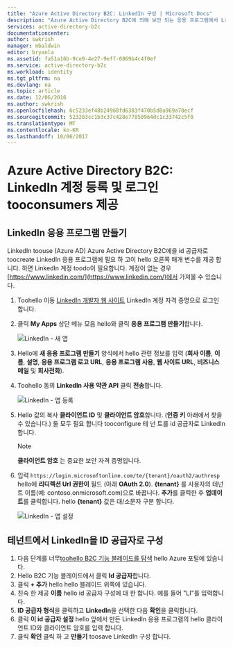 ```yaml
---
title: "Azure Active Directory B2C: LinkedIn 구성 | Microsoft Docs"
description: "Azure Active Directory B2C에 의해 보안 되는 응용 프로그램에서 LinkedIn 계정 등록 및 로그인 tooconsumers 제공"
services: active-directory-b2c
documentationcenter: 
author: swkrish
manager: mbaldwin
editor: bryanla
ms.assetid: fa51a16b-9ce9-4e27-9eff-0869b4c4f0ef
ms.service: active-directory-b2c
ms.workload: identity
ms.tgt_pltfrm: na
ms.devlang: na
ms.topic: article
ms.date: 12/06/2016
ms.author: swkrish
ms.openlocfilehash: 6c5233ef48b24968fd6383f470b5d8a969a78ecf
ms.sourcegitcommit: 523283cc1b3c37c428e77850964dc1c33742c5f0
ms.translationtype: MT
ms.contentlocale: ko-KR
ms.lasthandoff: 10/06/2017
---
```

# <a name="azure-active-directory-b2c-provide-sign-up-and-sign-in-tooconsumers-with-linkedin-accounts"></a>Azure Active Directory B2C: LinkedIn 계정 등록 및 로그인 tooconsumers 제공
## <a name="create-a-linkedin-application"></a>LinkedIn 응용 프로그램 만들기
LinkedIn toouse (Azure AD) Azure Active Directory B2C에을 id 공급자로 toocreate LinkedIn 응용 프로그램에 필요 하 고이 hello 오른쪽 매개 변수를 제공 합니다. 하면 LinkedIn 계정 toodo이 필요합니다. 계정이 없는 경우 [https://www.linkedin.com/](https://www.linkedin.com/)에서 가져올 수 있습니다.

1. Toohello 이동 [LinkedIn 개발자 웹 사이트](https://www.developer.linkedin.com/) LinkedIn 계정 자격 증명으로 로그인 합니다.
2. 클릭 **My Apps** 상단 메뉴 모음 hello와 클릭 **응용 프로그램 만들기**합니다.
   
    ![LinkedIn - 새 앱](./media/active-directory-b2c-setup-li-app/linkedin-new-app.png)
3. Hello에 **새 응용 프로그램 만들기** 양식에서 hello 관련 정보를 입력 (**회사 이름**, **이름**, **설명**, **응용 프로그램 로고 URL**, **응용 프로그램 사용**, **웹 사이트 URL**, **비즈니스 메일** 및 **회사전화**).
4. Toohello 동의 **LinkedIn 사용 약관 API** 클릭 **전송**합니다.
   
    ![LinkedIn - 앱 등록](./media/active-directory-b2c-setup-li-app/linkedin-register-app.png)
5. Hello 값의 복사 **클라이언트 ID** 및 **클라이언트 암호**합니다. (**인증 키** 아래에서 찾을 수 있습니다.) 둘 모두 필요 합니다 tooconfigure 테 넌 트를 id 공급자로 LinkedIn 합니다.
   
   > [!NOTE]
   > **클라이언트 암호** 는 중요한 보안 자격 증명입니다.
   > 
   > 
6. 입력 `https://login.microsoftonline.com/te/{tenant}/oauth2/authresp` hello에 **리디렉션 Url 권한이** 필드 (아래 **OAuth 2.0**). **{tenant}** 를 사용자의 테넌트 이름(예: contoso.onmicrosoft.com)으로 바꿉니다. **추가**를 클릭한 후 **업데이트**를 클릭합니다. hello **{tenant}** 값은 대/소문자 구분 합니다.
   
    ![LinkedIn - 앱 설정](./media/active-directory-b2c-setup-li-app/linkedin-setup.png)

## <a name="configure-linkedin-as-an-identity-provider-in-your-tenant"></a>테넌트에서 LinkedIn을 ID 공급자로 구성
1. 다음 단계를 너무[toohello B2C 기능 블레이드를 탐색](active-directory-b2c-app-registration.md#navigate-to-b2c-settings) hello Azure 포털에 있습니다.
2. Hello B2C 기능 블레이드에서 클릭 **Id 공급자**합니다.
3. 클릭 **+ 추가** hello hello 블레이드 위쪽에 있습니다.
4. 친숙 한 제공 **이름** hello id 공급자 구성에 대 한 합니다. 예를 들어 "LI"를 입력합니다.
5. **ID 공급자 형식**을 클릭하고 **LinkedIn**을 선택한 다음 **확인**을 클릭합니다.
6. 클릭 **이 id 공급자 설정** hello 앞에서 만든 LinkedIn 응용 프로그램의 hello 클라이언트 ID와 클라이언트 암호를 입력 합니다.
7. 클릭 **확인** 클릭 하 고 **만들기** toosave LinkedIn 구성 합니다.

